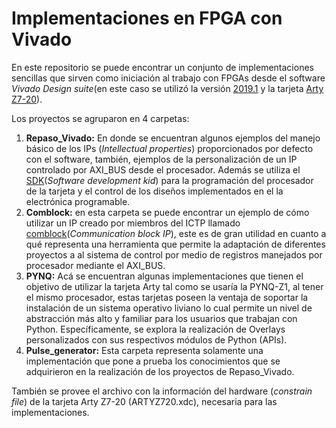# Implementaciones en FPGA con Vivado

En este repositorio se puede encontrar un conjunto de implementaciones sencillas que sirven como iniciación al trabajo con FPGAs 
desde el software *Vivado Design suite*(en este caso se utilizó la versión [2019.1](https://www.xilinx.com/support/download/index.html/content/xilinx/en/downloadNav/vivado-design-tools/2019-1.html) y la tarjeta [Arty Z7-20](https://store.digilentinc.com/arty-z7-apsoc-zynq-7000-development-board-for-makers-and-hobbyists/)).

Los proyectos se agruparon en 4 carpetas: 
1. **Repaso_Vivado:** En donde se encuentran algunos ejemplos del manejo básico de los IPs (_Intellectual properties_) proporcionados por defecto con el software, también, ejemplos de la personalización de un IP controlado por AXI_BUS desde el procesador. Además se utiliza el [SDK](https://www.xilinx.com/products/design-tools/embedded-software/sdk.html)(_Software development kid_) para la programación del procesador de la tarjeta y el control de los diseños implementados en el la electrónica programable.
2. **Comblock:** en esta carpeta se puede encontrar un ejemplo de cómo utilizar un IP creado por miembros del ICTP llamado [comblock](https://gitlab.com/rodrigomelo9/core-comblock)(_Communication block IP_), este es de gran utilidad en cuanto a qué representa una herramienta que permite la adaptación de diferentes proyectos a al sistema de control por medio de registros manejados por procesador mediante el AXI_BUS.
3. **PYNQ:** Acá se encuentran algunas implementaciones que tienen el objetivo de utilizar la tarjeta Arty tal como se usaría la PYNQ-Z1, al tener el mismo procesador, estas tarjetas poseen la ventaja de soportar la instalación de un sistema operativo liviano lo cual permite un nivel de abstracción más alto y familiar para los usuarios que trabajan con Python. Específicamente, se explora la realización de Overlays personalizados con sus respectivos módulos de Python (APIs).
4. **Pulse_generator:** Esta carpeta representa solamente una implementación que pone a prueba los conocimientos que se adquirieron en la realización de los proyectos de Repaso_Vivado.

También se provee el archivo con la información del hardware (_constrain file_) de la tarjeta Arty Z7-20 (ARTYZ720.xdc), necesaria para las implementaciones.

